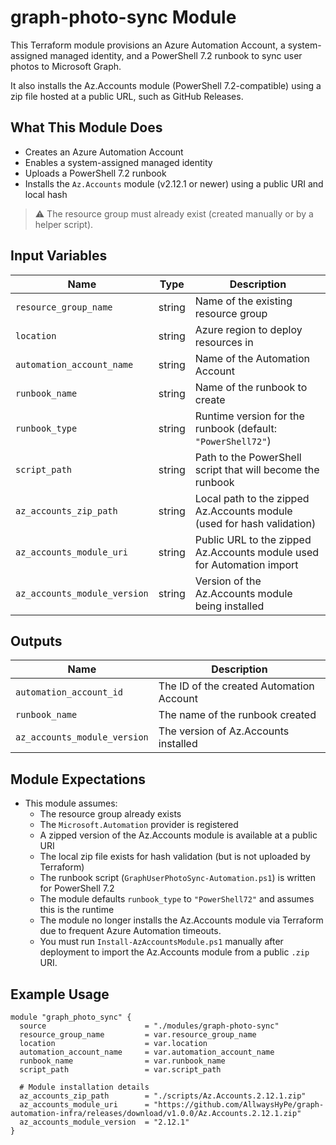 # graph-photo-sync Module

This Terraform module provisions an Azure Automation Account, a system-assigned managed identity, and a PowerShell 7.2 runbook to sync user photos to Microsoft Graph.

It also installs the Az.Accounts module (PowerShell 7.2-compatible) using a zip file hosted at a public URL, such as GitHub Releases.

## What This Module Does

- Creates an Azure Automation Account
- Enables a system-assigned managed identity
- Uploads a PowerShell 7.2 runbook
- Installs the `Az.Accounts` module (v2.12.1 or newer) using a public URI and local hash

> ⚠️ The resource group must already exist (created manually or by a helper script).

## Input Variables

| Name                     | Type   | Description                                                             |
|--------------------------|--------|-------------------------------------------------------------------------|
| `resource_group_name`    | string | Name of the existing resource group                                     |
| `location`               | string | Azure region to deploy resources in                                     |
| `automation_account_name`| string | Name of the Automation Account                                          |
| `runbook_name`           | string | Name of the runbook to create                                           |
| `runbook_type` | string | Runtime version for the runbook (default: `"PowerShell72"`) |
| `script_path`            | string | Path to the PowerShell script that will become the runbook              |
| `az_accounts_zip_path`   | string | Local path to the zipped Az.Accounts module (used for hash validation)  |
| `az_accounts_module_uri` | string | Public URL to the zipped Az.Accounts module used for Automation import  |
| `az_accounts_module_version` | string | Version of the Az.Accounts module being installed                    |


## Outputs

| Name                    | Description                              |
|-------------------------|------------------------------------------|
| `automation_account_id` | The ID of the created Automation Account |
| `runbook_name`          | The name of the runbook created          |
| `az_accounts_module_version` | The version of Az.Accounts installed         |


## Module Expectations

- This module assumes:
  - The resource group already exists
  - The `Microsoft.Automation` provider is registered
  - A zipped version of the Az.Accounts module is available at a public URI
  - The local zip file exists for hash validation (but is not uploaded by Terraform)
  - The runbook script (`GraphUserPhotoSync-Automation.ps1`) is written for PowerShell 7.2
  - The module defaults `runbook_type` to `"PowerShell72"` and assumes this is the runtime
  - The module no longer installs the Az.Accounts module via Terraform due to frequent Azure Automation timeouts.
  - You must run `Install-AzAccountsModule.ps1` manually after deployment to import the Az.Accounts module from a public `.zip` URI.


## Example Usage

```hcl
module "graph_photo_sync" {
  source                      = "./modules/graph-photo-sync"
  resource_group_name         = var.resource_group_name
  location                    = var.location
  automation_account_name     = var.automation_account_name
  runbook_name                = var.runbook_name
  script_path                 = var.script_path

  # Module installation details
  az_accounts_zip_path        = "./scripts/Az.Accounts.2.12.1.zip"
  az_accounts_module_uri      = "https://github.com/AllwaysHyPe/graph-automation-infra/releases/download/v1.0.0/Az.Accounts.2.12.1.zip"
  az_accounts_module_version  = "2.12.1"
}
